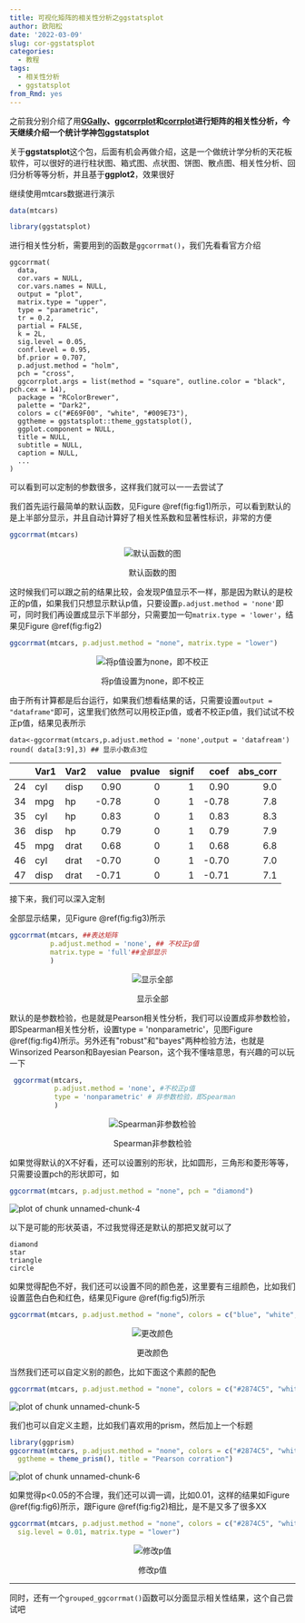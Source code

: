 ```yaml
---
title: 可视化矩阵的相关性分析之ggstatsplot
author: 欧阳松
date: '2022-03-09'
slug: cor-ggstatsplot
categories:
  - 教程
tags:
  - 相关性分析
  - ggstatsplot
from_Rmd: yes
---
```


之前我分别介绍了用[**GGally**](/course/ggally/)**、[ggcorrplot](http://localhost:4321/course/ggcorrplot/)**和[**corrplot**](/course/corrplot/)进行矩阵的相关性分析，今天继续介绍一个统计学神包**ggstatsplot**

关于**ggstatsplot**这个包，后面有机会再做介绍，这是一个做统计学分析的天花板软件，可以很好的进行柱状图、箱式图、点状图、饼图、散点图、相关性分析、回归分析等等分析，并且基于**ggplot2**，效果很好

继续使用mtcars数据进行演示


```r
data(mtcars)
```


```r
library(ggstatsplot)
```

进行相关性分析，需要用到的函数是`ggcorrmat()`，我们先看看官方介绍

    ggcorrmat(
      data,
      cor.vars = NULL,
      cor.vars.names = NULL,
      output = "plot",
      matrix.type = "upper",
      type = "parametric",
      tr = 0.2,
      partial = FALSE,
      k = 2L,
      sig.level = 0.05,
      conf.level = 0.95,
      bf.prior = 0.707,
      p.adjust.method = "holm",
      pch = "cross",
      ggcorrplot.args = list(method = "square", outline.color = "black", pch.cex = 14),
      package = "RColorBrewer",
      palette = "Dark2",
      colors = c("#E69F00", "white", "#009E73"),
      ggtheme = ggstatsplot::theme_ggstatsplot(),
      ggplot.component = NULL,
      title = NULL,
      subtitle = NULL,
      caption = NULL,
      ...
    )

可以看到可以定制的参数很多，这样我们就可以一一去尝试了

我们首先运行最简单的默认函数，见Figure \@ref(fig:fig1)所示，可以看到默认的是上半部分显示，并且自动计算好了相关性系数和显著性标识，非常的方便


```r
ggcorrmat(mtcars)
```

<div class="figure" style="text-align: center">
<img src="/figures/course/2022-03-09-cor-ggstatsplot/cor-ggstatsplot/fig1-1.png" alt="默认函数的图"  />
<p class="caption">默认函数的图</p>
</div>

这时候我们可以跟之前的结果比较，会发现P值显示不一样，那是因为默认的是校正的p值，如果我们只想显示默认p值，只要设置`p.adjust.method = 'none'`即可，同时我们再设置成显示下半部分，只需要加一句`matrix.type = 'lower'`，结果见Figure \@ref(fig:fig2)


```r
ggcorrmat(mtcars, p.adjust.method = "none", matrix.type = "lower")
```

<div class="figure" style="text-align: center">
<img src="/figures/course/2022-03-09-cor-ggstatsplot/cor-ggstatsplot/fig2-1.png" alt="将p值设置为none，即不校正"  />
<p class="caption">将p值设置为none，即不校正</p>
</div>

由于所有计算都是后台运行，如果我们想看结果的话，只需要设置`output = "dataframe"`即可，这里我们依然可以用校正p值，或者不校正p值，我们试试不校正p值，结果见表所示

    data<-ggcorrmat(mtcars,p.adjust.method = 'none',output = 'datafream')
    round( data[3:9],3) ## 显示小数点3位


|   |Var1 |Var2 | value| pvalue| signif|  coef| abs_corr|
|:--|:----|:----|-----:|------:|------:|-----:|--------:|
|24 |cyl  |disp |  0.90|      0|      1|  0.90|      9.0|
|34 |mpg  |hp   | -0.78|      0|      1| -0.78|      7.8|
|35 |cyl  |hp   |  0.83|      0|      1|  0.83|      8.3|
|36 |disp |hp   |  0.79|      0|      1|  0.79|      7.9|
|45 |mpg  |drat |  0.68|      0|      1|  0.68|      6.8|
|46 |cyl  |drat | -0.70|      0|      1| -0.70|      7.0|
|47 |disp |drat | -0.71|      0|      1| -0.71|      7.1|

接下来，我们可以深入定制

全部显示结果，见Figure \@ref(fig:fig3)所示


```r
ggcorrmat(mtcars, ##表达矩阵
          p.adjust.method = 'none', ## 不校正p值
          matrix.type = 'full'##全部显示
          )
```

<div class="figure" style="text-align: center">
<img src="/figures/course/2022-03-09-cor-ggstatsplot/cor-ggstatsplot/fig3-1.png" alt="显示全部"  />
<p class="caption">显示全部</p>
</div>

默认的是参数检验，也是就是Pearson相关性分析，我们可以设置成非参数检验，即Spearman相关性分析，设置type = 'nonparametric'，见图Figure \@ref(fig:fig4)所示。另外还有"robust"和"bayes"两种检验方法，也就是Winsorized Pearson和Bayesian Pearson，这个我不懂啥意思，有兴趣的可以玩一下


```r
 ggcorrmat(mtcars,
           p.adjust.method = 'none', #不校正p值
           type = 'nonparametric' # 非参数检验，即Spearman
           )
```

<div class="figure" style="text-align: center">
<img src="/figures/course/2022-03-09-cor-ggstatsplot/cor-ggstatsplot/fig4-1.png" alt="Spearman非参数检验"  />
<p class="caption">Spearman非参数检验</p>
</div>

如果觉得默认的X不好看，还可以设置别的形状，比如圆形，三角形和菱形等等，只需要设置pch的形状即可，如


```r
ggcorrmat(mtcars, p.adjust.method = "none", pch = "diamond")
```

![plot of chunk unnamed-chunk-4](/figures/course/2022-03-09-cor-ggstatsplot/cor-ggstatsplot/unnamed-chunk-4-1.png)

以下是可能的形状英语，不过我觉得还是默认的那把叉就可以了

    diamond
    star
    triangle
    circle

如果觉得配色不好，我们还可以设置不同的颜色差，这里要有三组颜色，比如我们设置蓝色白色和红色，结果见Figure \@ref(fig:fig5)所示


```r
ggcorrmat(mtcars, p.adjust.method = "none", colors = c("blue", "white", "red"))
```

<div class="figure" style="text-align: center">
<img src="/figures/course/2022-03-09-cor-ggstatsplot/cor-ggstatsplot/fig5-1.png" alt="更改颜色"  />
<p class="caption">更改颜色</p>
</div>

当然我们还可以自定义别的颜色，比如下面这个素颜的配色


```r
ggcorrmat(mtcars, p.adjust.method = "none", colors = c("#2874C5", "white", "#f87669"))
```

![plot of chunk unnamed-chunk-5](/figures/course/2022-03-09-cor-ggstatsplot/cor-ggstatsplot/unnamed-chunk-5-1.png)

我们也可以自定义主题，比如我们喜欢用的prism，然后加上一个标题


```r
library(ggprism)
ggcorrmat(mtcars, p.adjust.method = "none", colors = c("#2874C5", "white", "#f87669"),
  ggtheme = theme_prism(), title = "Pearson corration")
```

![plot of chunk unnamed-chunk-6](/figures/course/2022-03-09-cor-ggstatsplot/cor-ggstatsplot/unnamed-chunk-6-1.png)

如果觉得p\<0.05的不合理，我们还可以调一调，比如0.01，这样的结果如Figure \@ref(fig:fig6)所示，跟Figure \@ref(fig:fig2)相比，是不是又多了很多XX


```r
ggcorrmat(mtcars, p.adjust.method = "none", colors = c("#2874C5", "white", "#f87669"),
  sig.level = 0.01, matrix.type = "lower")
```

<div class="figure" style="text-align: center">
<img src="/figures/course/2022-03-09-cor-ggstatsplot/cor-ggstatsplot/fig6-1.png" alt="修改p值"  />
<p class="caption">修改p值</p>
</div>

---

同时，还有一个`grouped_ggcorrmat()`函数可以分面显示相关性结果，这个自己尝试吧
